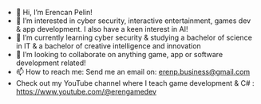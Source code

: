 - 👋 Hi, I’m Erencan Pelin!
- 👀 I’m interested in cyber security, interactive entertainment, games dev & app development. I also have a keen interest in AI!
- 🌱 I’m currently learning cyber security & studying a bachelor of science in IT & a bachelor of creative intelligence and innovation
- 💞️ I’m looking to collaborate on anything game, app or software development related!
- 📫 How to reach me: Send me an email on: erenp.business@gmail.com
- Check out my YouTube channel where I teach game development & C# : https://www.youtube.com/@erengamedev
